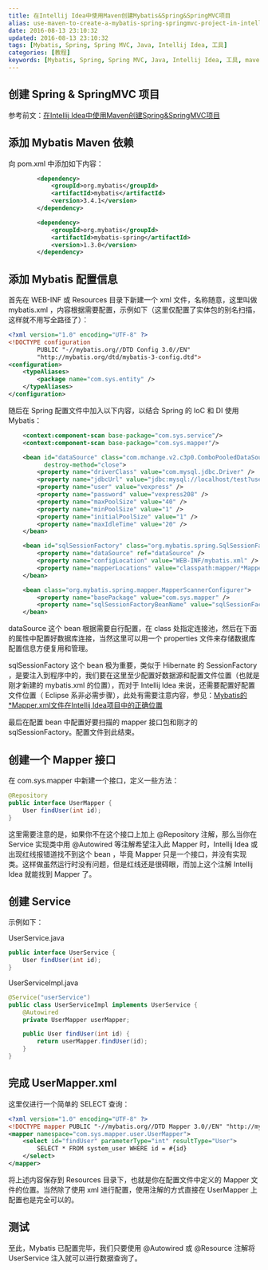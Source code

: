 ```yaml
---
title: 在Intellij Idea中使用Maven创建Mybatis&Spring&SpringMVC项目
alias: use-maven-to-create-a-mybatis-spring-springmvc-project-in-intellijidea
date: 2016-08-13 23:10:32
updated: 2016-08-13 23:10:32
tags: [Mybatis, Spring, Spring MVC, Java, Intellij Idea, 工具]
categories: [教程]
keywords: [Mybatis, Spring, Spring MVC, Java, Intellij Idea, 工具, maven, 教程]
---
```


## 创建 Spring & SpringMVC 项目

参考前文：[在Intellij Idea中使用Maven创建Spring&SpringMVC项目](https://easonyang.com/2016/08/03/use-maven-to-create-a-spring-springmvc-project-in-intellijidea/) 

## 添加 Mybatis Maven 依赖

向 pom.xml 中添加如下内容：

```xml
        <dependency>
            <groupId>org.mybatis</groupId>
            <artifactId>mybatis</artifactId>
            <version>3.4.1</version>
        </dependency>

        <dependency>
            <groupId>org.mybatis</groupId>
            <artifactId>mybatis-spring</artifactId>
            <version>1.3.0</version>
        </dependency>
```

## 添加 Mybatis 配置信息

首先在 WEB-INF 或 Resources 目录下新建一个 xml 文件，名称随意，这里叫做 mybatis.xml ，内容根据需要配置，示例如下（这里仅配置了实体包的别名扫描，这样就不用写全路径了）：<!--more-->

```xml
<?xml version="1.0" encoding="UTF-8" ?>
<!DOCTYPE configuration
        PUBLIC "-//mybatis.org//DTD Config 3.0//EN"
        "http://mybatis.org/dtd/mybatis-3-config.dtd">
<configuration>
    <typeAliases>
        <package name="com.sys.entity" />
    </typeAliases>
</configuration>
```

随后在 Spring 配置文件中加入以下内容，以结合 Spring 的 IoC 和 DI 使用 Mybatis：

```xml
    <context:component-scan base-package="com.sys.service"/>
    <context:component-scan base-package="com.sys.mapper"/>

    <bean id="dataSource" class="com.mchange.v2.c3p0.ComboPooledDataSource"
          destroy-method="close">
        <property name="driverClass" value="com.mysql.jdbc.Driver" />
        <property name="jdbcUrl" value="jdbc:mysql://localhost/test?useUnicode=true&amp;characterEncoding=UTF-8&amp;zeroDateTimeBehavior=convertToNull" />
        <property name="user" value="vexpress" />
        <property name="password" value="vexpress208" />
        <property name="maxPoolSize" value="40" />
        <property name="minPoolSize" value="1" />
        <property name="initialPoolSize" value="1" />
        <property name="maxIdleTime" value="20" />
    </bean>

    <bean id="sqlSessionFactory" class="org.mybatis.spring.SqlSessionFactoryBean">
        <property name="dataSource" ref="dataSource" />
        <property name="configLocation" value="WEB-INF/mybatis.xml" />
        <property name="mapperLocations" value="classpath:mapper/*Mapper.xml" />
    </bean>

    <bean class="org.mybatis.spring.mapper.MapperScannerConfigurer">
        <property name="basePackage" value="com.sys.mapper" />
        <property name="sqlSessionFactoryBeanName" value="sqlSessionFactory" />
    </bean>
```

dataSource 这个 bean 根据需要自行配置，在 class 处指定连接池，然后在下面的属性中配置好数据库连接，当然这里可以用一个 properties 文件来存储数据库配置信息方便复用和管理。

sqlSessionFactory 这个 bean 极为重要，类似于 Hibernate 的 SessionFactory ，是要注入到程序中的，我们要在这里至少配置好数据源和配置文件位置（也就是刚才新建的 mybatis.xml 的位置），而对于 Intellij Idea 来说，还需要配置好配置文件位置（ Eclipse 系非必需步骤），此处有需要注意内容，参见：[Mybatis的*Mapper.xml文件在Intellij Idea项目中的正确位置](https://easonyang.com/2016/08/13/the-right-location-of-mapper-xml-for-mybatis-in-intellijidea/)

最后在配置 bean 中配置好要扫描的 mapper 接口包和刚才的 sqlSessionFactory。配置文件到此结束。

## 创建一个 Mapper 接口

在 com.sys.mapper 中新建一个接口，定义一些方法：

```java
@Repository
public interface UserMapper {
    User findUser(int id);
}
```

这里需要注意的是，如果你不在这个接口上加上 @Repository 注解，那么当你在 Service 实现类中用 @Autowired 等注解希望注入此 Mapper 时，Intellij Idea 或出现红线报错道找不到这个 bean ，毕竟 Mapper 只是一个接口，并没有实现类。这样做虽然运行时没有问题，但是红线还是很碍眼，而加上这个注解 Intellij Idea 就能找到 Mapper 了。

## 创建 Service

示例如下：

UserService.java

```java
public interface UserService {
    User findUser(int id);
}
```

UserServiceImpl.java

```java
@Service("userService")
public class UserServiceImpl implements UserService {
    @Autowired
    private UserMapper userMapper;

    public User findUser(int id) {
        return userMapper.findUser(id);
    }
}
```

## 完成 UserMapper.xml

这里仅进行一个简单的 SELECT 查询：

```xml
<?xml version="1.0" encoding="UTF-8" ?>
<!DOCTYPE mapper PUBLIC "-//mybatis.org//DTD Mapper 3.0//EN" "http://mybatis.org/dtd/mybatis-3-mapper.dtd" >
<mapper namespace="com.sys.mapper.user.UserMapper">
    <select id="findUser" parameterType="int" resultType="User">
        SELECT * FROM system_user WHERE id = #{id}
    </select>
</mapper>
```

将上述内容保存到 Resources 目录下，也就是你在配置文件中定义的 Mapper 文件的位置。当然除了使用 xml 进行配置，使用注解的方式直接在 UserMapper 上配置也是完全可以的。

## 测试

至此，Mybatis 已配置完毕，我们只要使用 @Autowired 或 @Resource 注解将 UserService 注入就可以进行数据查询了。